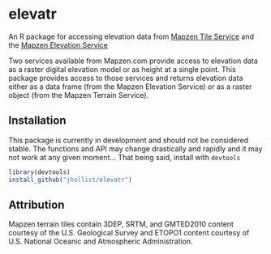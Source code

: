 # elevatr
An R package for accessing elevation data from [Mapzen Tile Service](https://mapzen.com/documentation/terrain-tiles/) and the [Mapzen Elevation Service](https://mapzen.com/documentation/elevation/elevation-service/)

Two services available from Mapzen.com provide access to elevation data as a raster digital elevation model or as height at a single point.  This package provides access to those services and returns elevation data either as a data frame (from the Mapzen Elevation Service) or as a raster object (from the Mapzen Terrain Service).

## Installation

This package is currently in development and should not be considered stable.  The functions and API may change drastically and rapidly and it may not work at any given moment...  That being said, install with `devtools`


```r
library(devtools)
install_github("jhollist/elevatr")
```

## Attribution
Mapzen terrain tiles contain 3DEP, SRTM, and GMTED2010 content courtesy of the U.S. Geological Survey and ETOPO1 content courtesy of U.S. National Oceanic and Atmospheric Administration.
